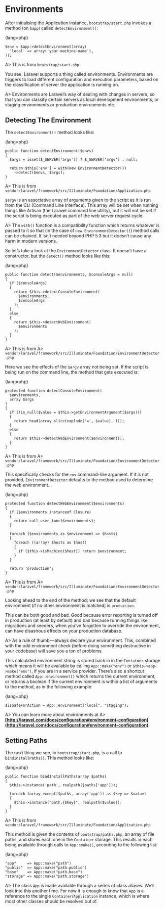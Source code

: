# Environments

After initialising the Application instance, `bootstrap/start.php` invokes a method (on `$app`) called `detectEnvironment()`:

{lang=php}
```
$env = $app->detectEnvironment(array(
  'local' => array('your-machine-name'),
));
```

A> This is from `bootstrap/start.php`

You see, Laravel supports a thing called environments. Environments are triggers to load different configuration and execution parameters, based on the classification of server the application is running on.

A> Environments are Laravel’s way of dealing with changes in servers, so that you can classify certain servers as local development environments, or staging environments or production environments etc.

## Detecting The Environment

The `detectEnvironment()` method looks like:

{lang=php}
```
public function detectEnvironment($envs)
{
  $args = isset($_SERVER['argv']) ? $_SERVER['argv'] : null;
  
  return $this['env'] = with(new EnvironmentDetector())
    ->detect($envs, $args);
}
```

A> This is from `vendor/laravel/framework/src/Illuminate/Foundation/Application.php`

`$argv` is an associative array of arguments given to the script as it is run from the CLI (Command Line Interface). This array will be set when running things like Artisan (the Laravel command line utility), but it will not be set if the script is being executed as part of the web server request cycle.

A> The `with()` function is a compatibility function which returns whatever is passed to it so that (in the case of `new EnvironmentDetector()`) method calls can be chained. It isn’t needed beyond PHP 5.3 but it doesn’t cause any harm in modern versions.

So let’s take a look at the `EnvironmentDetector` class. It doesn’t have a constructor, but the `detect()` method looks like this:

{lang=php}
```
public function detect($environments, $consoleArgs = null)
{
  if ($consoleArgs)
  {
    return $this->detectConsoleEnvironment(
      $environments,
      $consoleArgs
    );
  }
  else
  {
    return $this->detectWebEnvironment(
      $environments
    );
  }
}
```

A> This is from
A> `vendor/laravel/framework/src/Illuminate/Foundation/EnvironmentDetector.php`

Here we see the effects of the `$argv` array not being set. If the script is being run on the command line, the method that gets executed is:

{lang=php}
```
protected function detectConsoleEnvironment(
  $environments,
  array $args
)
{
  if (!is_null($value = $this->getEnvironmentArgument($args)))
  {
    return head(array_slice(explode('=', $value), 1));
  }
  else
  {
    return $this->detectWebEnvironment($environments);
  }
}
```

A> This is from
A> `vendor/laravel/framework/src/Illuminate/Foundation/EnvironmentDetector.php`

This specifically checks for the `env` command-line argument. If it is not provided, `EnvironmentDetector` defaults to the method used to determine the web environment…

{lang=php}
```
protected function detectWebEnvironment($environments)
{
  if ($environments instanceof Closure)
  {
    return call_user_func($environments);
  }
  
  foreach ($environments as $environment => $hosts)
  {
    foreach ((array) $hosts as $host)
    {
      if ($this->isMachine($host)) return $environment;
    }
  }
  
  return 'production';
}
```

A> This is from
A> `vendor/laravel/framework/src/Illuminate/Foundation/EnvironmentDetector.php`

Looking ahead to the end of the method; we see that the default environment (if no other environment is matched) is `production`.

This can be both good and bad. Good because error reporting is turned off in production (at least by default) and bad because running things like migrations and seeders, when you’ve forgotten to override the environment, can have disastrous effects on your production database.

A> As a rule of thumb — always declare your environment. This, combined with the odd environment check (before doing something destructive in your codebase) will save you a ton of problems.

This calculated environment string is stored back in in the `Container` storage which means it will be available by calling `App::make("env")` or `$this->app->make("env")`, if you are in a service provider. There’s also a shortcut method called `App::environment()` which returns the current environment, or returns a boolean if the current environment is within a list of arguments to the method, as in the following example:

{lang=php}
```
$isSafeForAction = App::environment("local", "staging");
```

A> You can learn more about environments at
A> **[http://laravel.com/docs/configuration#environment-configuration](http://laravel.com/docs/configuration#environment-configuration)**.

## Setting Paths

The next thing we see, in `bootstrap/start.php`, is a call to `bindInstallPaths()`. This method looks like:

{lang=php}
```
public function bindInstallPaths(array $paths)
{
  $this->instance('path', realpath($paths['app']));
  
  foreach (array_except($paths, array('app')) as $key => $value)
  {
    $this->instance("path.{$key}", realpath($value));
  }
}
```

A> This is from `vendor/laravel/framework/src/Illuminate/Foundation/Application.php`

This method is given the contents of `bootstrap/paths.php`, an array of file paths, and stores each one in the `Container` storage. This results in each being available through calls to `App::make()`, according to the following list:

{lang=php}
```
"app"     => App::make("path")
"public"  => App::make("path.public")
"base"    => App::make("path.base")
"storage" => App::make("path.storage")
```

A> The class `App` is made available through a series of class aliases. We’ll look into this another time. For now it is enough to know that `App` is a reference to the single `Container`/`Application` instance, which is where most other classes should be resolved out of.